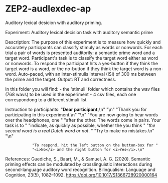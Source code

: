 # ZEP2-audlexdec-ap
Auditory lexical desicion with auditory priming.

Experiment:
	Auditory lexical decision task with auditory semantic prime 

Description:
	The purpose of this experiment is to measure how quickly and accurately
	participants can classify stimuly as words or nonwords. For each trial
	a pair of words is presented auditorily: a semantic prime word and a
	target word. Participant's task is to classify the target word either as 
	word or nonwords. To respond the participant hits a yes-button if they
	think the target word is a word, or the no-button if they think the target
	word is a non-word. Auto-paced, with an inter-stimulis interval (ISI) of
	300 ms between the prime and the target. Output: RT and correctness.


In this folder you will find:
	- the 'stimuli' folder which contains the wav files (768 wavs) to be used 
	in the experiment
	- 4 csv files, each one correspondong to a different stimuli list


Instruction to participants: 
 	"<b>Dear participant,</b>\n"
                "\n"
                "Thank you for participating in this experiment.\n"
                "\n"
                "You are now going to hear words over the headphones, one "
                "after the other. The words come in pairs. Your task is to "
                "indicate, as quickly as possible, whether the you think "
                "<i>the second word is a real Dutch word or not</i>. "
                "Try to make no mistakes.\n"
                "\n"

                "To respond, hit the left button on the button-box for "
                "<i>No</i> and the right button for <i>Yes</i>.\n"
                

References: 
	Guediche, S., Baart, M., & Samuel, A. G. (2020). Semantic priming effects 
	can be modulated by crosslinguistic interactions during second-language 
	auditory word recognition. Bilingualism: Language and Cognition, 23(5), 
	1082–1092. https://doi.org/10.1017/S1366728920000164


